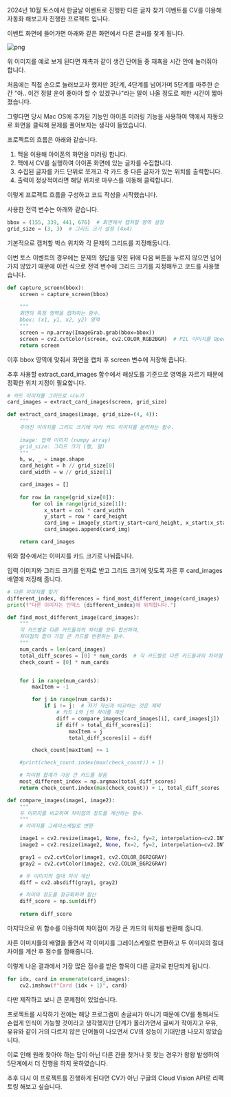 2024년 10월 토스에서 한글날 이벤트로 진행한 다른 글자 찾기 이벤트를 CV를 이용해 자동화 해보고자 진행한 프로젝트 입니다.

이벤트 화면에 들어가면 아래와 같은 화면에서 다른 글씨를 찾게 됩니다.

![png](https://choih0401.github.io/assets/toss_question01.jpg)

위 이미지를 예로 보게 된다면 재촉과 같이 생긴 단어들 중 재쵹을 시간 안에 눌러줘야 합니다.

처음에는 직접 손으로 눌러보고자 했지만 3단계, 4단계를 넘어가며 5단계를 마주한 순간 "아.. 이건 정말 운이 좋아야 할 수 있겠구나"라는 말이 나올 정도로 제한 시간이 짧아졌습니다.

그렇다면 당시 Mac OS에 추가된 기능인 아이폰 미러링 기능을 사용하여 맥에서 자동으로 화면을 클릭해 문제를 풀어보자는 생각이 들었습니다.

프로젝트의 흐름은 아래와 같습니다.

1. 맥을 이용해 아이폰의 화면을 미러링 합니다.
2. 맥에서 CV를 실행하여 아이폰 화면에 있는 글자를 수집합니다.
3. 수집된 글자를 카드 단위로 쪼개고 각 카드 중 다른 글자가 있는 위치를 출력합니다.
4. 출력이 정상적이라면 해당 위치로 마우스를 이동해 클릭합니다.

이렇게 프로젝트 흐름을 구성하고 코드 작성을 시작했습니다.

사용한 전역 변수는 아래와 같습니다.

```python
bbox = (155, 339, 441, 676)  # 화면에서 캡처할 영역 설정
grid_size = (3, 3)  # 그리드 크기 설정 (4x4)
```

기본적으로 캡처할 박스 위치와 각 문제의 그리드를 지정해둡니다.

이번 토스 이벤트의 경우에는 문제의 정답을 맞힌 뒤에 다음 버튼을 누르지 않으면 넘어가지 않았기 때문에 이런 식으로 전역 변수에 그리드 크기를 지정해두고 코드를 사용했습니다.

```python
def capture_screen(bbox):
    screen = capture_screen(bbox)
	
	"""
    화면의 특정 영역을 캡처하는 함수.
    bbox: (x1, y1, x2, y2) 영역
    """
    screen = np.array(ImageGrab.grab(bbox=bbox))
    screen = cv2.cvtColor(screen, cv2.COLOR_RGB2BGR)  # PIL 이미지를 OpenCV 이미지 형식으로 변환
    return screen
```

이후 bbox 영역에 맞춰서 화면을 캡처 후 screen 변수에 저장해 줍니다.

추후 사용할 extract_card_images 함수에서 해상도를 기준으로 영역을 자르기 때문에 정확한 위치 지정이 필요합니다.

```python
# 카드 이미지를 그리드로 나누기
card_images = extract_card_images(screen, grid_size)

def extract_card_images(image, grid_size=(4, 4)):
    """
    주어진 이미지를 그리드 크기에 따라 카드 이미지를 분리하는 함수.
    
    image: 입력 이미지 (numpy array)
    grid_size: 그리드 크기 (행, 열)
    """
    h, w, _ = image.shape
    card_height = h // grid_size[0]
    card_width = w // grid_size[1]

    card_images = []
    
    for row in range(grid_size[0]):
        for col in range(grid_size[1]):
            x_start = col * card_width
            y_start = row * card_height
            card_img = image[y_start:y_start+card_height, x_start:x_start+card_width]
            card_images.append(card_img)

    return card_images
```

위와 함수에서는 이미지를 카드 크기로 나눠줍니다.

입력 이미지와 그리드 크기를 인자로 받고 그리드 크기에 맞도록 자른 후 card_images 배열에 저장해 줍니다.

```python
# 다른 이미지를 찾기
different_index, differences = find_most_different_image(card_images)
print(f"다른 이미지는 인덱스 {different_index}에 위치합니다.")

def find_most_different_image(card_images):
    """
    각 카드별로 다른 카드들과의 차이를 모두 합산하여,
    차이점의 합이 가장 큰 카드를 반환하는 함수.
    """
    num_cards = len(card_images)
    total_diff_scores = [0] * num_cards  # 각 카드별로 다른 카드들과의 차이점 합계
    check_count = [0] * num_cards


    for i in range(num_cards):
        maxItem = -1

        for j in range(num_cards):
            if i != j:  # 자기 자신과 비교하는 것은 제외
                # 카드 i와 j의 차이를 계산
                diff = compare_images(card_images[i], card_images[j])
                if diff > total_diff_scores[i]:
                    maxItem = j
                    total_diff_scores[i] = diff

        check_count[maxItem] += 1

    #print(check_count.index(max(check_count)) + 1)

    # 차이점 합계가 가장 큰 카드를 찾음
    most_different_index = np.argmax(total_diff_scores)
    return check_count.index(max(check_count)) + 1, total_diff_scores

def compare_images(image1, image2):
    """
    두 이미지를 비교하여 차이점의 정도를 계산하는 함수.
    """
    # 이미지를 그레이스케일로 변환

    image1 = cv2.resize(image1, None, fx=2, fy=2, interpolation=cv2.INTER_LINEAR)
    image2 = cv2.resize(image2, None, fx=2, fy=2, interpolation=cv2.INTER_LINEAR)

    gray1 = cv2.cvtColor(image1, cv2.COLOR_BGR2GRAY)
    gray2 = cv2.cvtColor(image2, cv2.COLOR_BGR2GRAY)

    # 두 이미지의 절대 차이 계산
    diff = cv2.absdiff(gray1, gray2)

    # 차이의 정도를 정규화하여 합산
    diff_score = np.sum(diff)
    
    return diff_score
```

마지막으로 위 함수를 이용하여 차이점이 가장 큰 카드의 위치를 반환해 줍니다.

자른 이미지들의 배열을 돌면서 각 이미지를 그레이스케일로 변환하고 두 이미지의 절대 차이를 계산 후 점수를 합해줍니다.

이렇게 나온 결과에서 가장 많은 점수를 받은 항목이 다른 글자로 판단되게 됩니다.

```python
for idx, card in enumerate(card_images):
	cv2.imshow(f"Card {idx + 1}", card)
```

다만 제작하고 보니 큰 문제점이 있었습니다.

프로젝트를 시작하기 전에는 해당 프로그램이 손글씨가 아니기 때문에 CV를 통해서도 손쉽게 인식이 가능할 것이라고 생각했지만 단계가 올라가면서 글씨가 작아지고 우유, 유유와 같이 거의 다르지 않은 단어들이 나오면서 CV의 성능이 기대만큼 나오지 않았습니다.

이로 인해 원래 찾아야 하는 답이 아닌 다른 칸을 찾거나 못 찾는 경우가 왕왕 발생하여 5단계에서 더 진행을 하지 못하였습니다.

추후 다시 이 프로젝트를 진행하게 된다면 CV가 아닌 구글의 Cloud Vision API로 리팩토링 해보고 싶습니다.